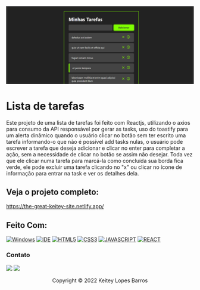 <img src="gif/tarefas.gif" alt="gif lista de tarefas">

# Lista de tarefas

Este projeto de uma lista de tarefas foi feito com Reactjs, utilizando o axios para consumo da API responsável por gerar as tasks, uso do toastify para um alerta dinâmico quando o usuário clicar no botão sem ter escrito uma tarefa informando-o que não é possível add tasks nulas, o usuário pode escrever a tarefa que deseja adicionar e clicar no enter para completar a ação, sem a necessidade de clicar no botão se assim não desejar.
Toda vez que ele clicar numa tarefa para marcá-la como concluída sua borda fica verde, ele pode excluir uma tarefa clicando no "x" ou clicar no ícone de informação para entrar na task e ver os detalhes dela.


## Veja o projeto completo:

https://the-great-keitey-site.netlify.app/

## Feito Com:

[![Windows](https://img.shields.io/badge/Windows-0078D6?style=for-the-badge&logo=windows&logoColor=white)](https://www.microsoft.com/pt-br/windows/get-windows-10)
[![IDE](https://img.shields.io/badge/Visual_studio_code-0078D4?style=for-the-badge&logo=visual%20studio%20code&logoColor=white)](https://code.visualstudio.com/)
[![HTML5](https://img.shields.io/badge/HTML5-E34F26?style=for-the-badge&logo=html5&logoColor=white)](https://developer.mozilla.org/pt-BR/docs/Web/HTML)
[![CSS3](https://img.shields.io/badge/CSS3-1572B6?style=for-the-badge&logo=css3&logoColor=white)](https://developer.mozilla.org/pt-BR/docs/Web/CSS)
[![JAVASCRIPT](https://img.shields.io/badge/JavaScript-F7DF1E?style=for-the-badge&logo=javascript&logoColor=black)](https://developer.mozilla.org/pt-BR/docs/Web/JavaScript)
[![REACT](https://img.shields.io/badge/React-20232A?style=for-the-badge&logo=react&logoColor=61DAFB)](https://developer.mozilla.org/pt-BR/docs/Web/React)

### Contato

  <a href = "mailto:keiteybarros@gmail.com"><img src="https://img.shields.io/badge/Gmail-D14836?style=for-the-badge&logo=gmail&logoColor=white" target="_blank"></a>
  <a href="https://www.linkedin.com/in/keitey-barros-21bb8bb4/" target="_blank"><img src="https://img.shields.io/badge/-LinkedIn-%230077B5?style=for-the-badge&logo=linkedin&logoColor=white" target="_blank"></a> 

<p align="center">Copyright © 2022 Keitey Lopes Barros</p>

